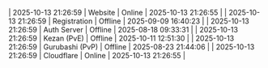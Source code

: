 | 2025-10-13 21:26:59 | Website | Online | 2025-10-13 21:26:55 |
| 2025-10-13 21:26:59 | Registration | Offline | 2025-09-09 16:40:23 |
| 2025-10-13 21:26:59 | Auth Server | Offline | 2025-08-18 09:33:31 |
| 2025-10-13 21:26:59 | Kezan (PvE) | Offline | 2025-10-11 12:51:30 |
| 2025-10-13 21:26:59 | Gurubashi (PvP) | Offline | 2025-08-23 21:44:06 |
| 2025-10-13 21:26:59 | Cloudflare | Online | 2025-10-13 21:26:55 |
